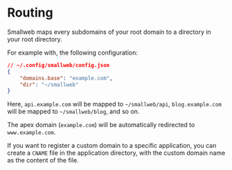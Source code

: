 # Routing

Smallweb maps every subdomains of your root domain to a directory in your root directory.

For example with, the following configuration:

```json
// ~/.config/smallweb/config.json
{
    "domains.base": "example.com",
    "dir": "~/smallweb"
}
```

Here, `api.example.com` will be mapped to `~/smallweb/api`, `blog.example.com` will be mapped to `~/smallweb/blog`, and so on.

The apex domain (`example.com`) will be automatically redirected to `www.example.com`.

If you want to register a custom domain to a specific application, you can create a `CNAME` file in the application directory, with the custom domain name as the content of the file.
